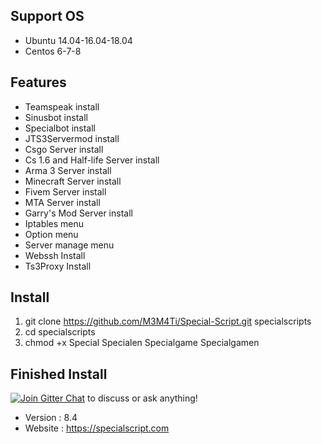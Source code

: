 ## Support OS
* Ubuntu 14.04-16.04-18.04
* Centos 6-7-8
## Features
* Teamspeak install
* Sinusbot install
* Specialbot install
* JTS3Servermod install
* Csgo Server install
* Cs 1.6 and Half-life Server install
* Arma 3 Server install
* Minecraft Server install
* Fivem Server install
* MTA Server install
* Garry's Mod Server install
* Iptables menu
* Option menu
* Server manage menu
* Webssh Install
* Ts3Proxy Install
## Install
1.  git clone https://github.com/M3M4Ti/Special-Script.git specialscripts
2.  cd specialscripts
3.  chmod +x Special Specialen Specialgame Specialgamen
## Finished Install
[![Join Gitter Chat](https://badges.gitter.im/Join%20Chat.svg)](https://gitter.im/SpecialScript/community?utm_source=share-link&utm_medium=link&utm_campaign=share-link) to discuss or ask anything!
- Version : 8.4
- Website : https://specialscript.com
